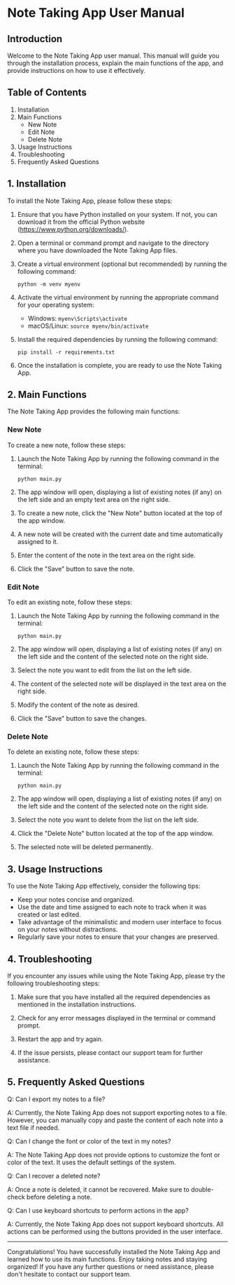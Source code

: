 # Note Taking App User Manual

## Introduction

Welcome to the Note Taking App user manual. This manual will guide you through the installation process, explain the main functions of the app, and provide instructions on how to use it effectively.

## Table of Contents

1. Installation
2. Main Functions
   - New Note
   - Edit Note
   - Delete Note
3. Usage Instructions
4. Troubleshooting
5. Frequently Asked Questions

## 1. Installation

To install the Note Taking App, please follow these steps:

1. Ensure that you have Python installed on your system. If not, you can download it from the official Python website (https://www.python.org/downloads/).

2. Open a terminal or command prompt and navigate to the directory where you have downloaded the Note Taking App files.

3. Create a virtual environment (optional but recommended) by running the following command:

   ```
   python -m venv myenv
   ```

4. Activate the virtual environment by running the appropriate command for your operating system:

   - Windows: `myenv\Scripts\activate`
   - macOS/Linux: `source myenv/bin/activate`

5. Install the required dependencies by running the following command:

   ```
   pip install -r requirements.txt
   ```

6. Once the installation is complete, you are ready to use the Note Taking App.

## 2. Main Functions

The Note Taking App provides the following main functions:

### New Note

To create a new note, follow these steps:

1. Launch the Note Taking App by running the following command in the terminal:

   ```
   python main.py
   ```

2. The app window will open, displaying a list of existing notes (if any) on the left side and an empty text area on the right side.

3. To create a new note, click the "New Note" button located at the top of the app window.

4. A new note will be created with the current date and time automatically assigned to it.

5. Enter the content of the note in the text area on the right side.

6. Click the "Save" button to save the note.

### Edit Note

To edit an existing note, follow these steps:

1. Launch the Note Taking App by running the following command in the terminal:

   ```
   python main.py
   ```

2. The app window will open, displaying a list of existing notes (if any) on the left side and the content of the selected note on the right side.

3. Select the note you want to edit from the list on the left side.

4. The content of the selected note will be displayed in the text area on the right side.

5. Modify the content of the note as desired.

6. Click the "Save" button to save the changes.

### Delete Note

To delete an existing note, follow these steps:

1. Launch the Note Taking App by running the following command in the terminal:

   ```
   python main.py
   ```

2. The app window will open, displaying a list of existing notes (if any) on the left side and the content of the selected note on the right side.

3. Select the note you want to delete from the list on the left side.

4. Click the "Delete Note" button located at the top of the app window.

5. The selected note will be deleted permanently.

## 3. Usage Instructions

To use the Note Taking App effectively, consider the following tips:

- Keep your notes concise and organized.
- Use the date and time assigned to each note to track when it was created or last edited.
- Take advantage of the minimalistic and modern user interface to focus on your notes without distractions.
- Regularly save your notes to ensure that your changes are preserved.

## 4. Troubleshooting

If you encounter any issues while using the Note Taking App, please try the following troubleshooting steps:

1. Make sure that you have installed all the required dependencies as mentioned in the installation instructions.

2. Check for any error messages displayed in the terminal or command prompt.

3. Restart the app and try again.

4. If the issue persists, please contact our support team for further assistance.

## 5. Frequently Asked Questions

Q: Can I export my notes to a file?

A: Currently, the Note Taking App does not support exporting notes to a file. However, you can manually copy and paste the content of each note into a text file if needed.

Q: Can I change the font or color of the text in my notes?

A: The Note Taking App does not provide options to customize the font or color of the text. It uses the default settings of the system.

Q: Can I recover a deleted note?

A: Once a note is deleted, it cannot be recovered. Make sure to double-check before deleting a note.

Q: Can I use keyboard shortcuts to perform actions in the app?

A: Currently, the Note Taking App does not support keyboard shortcuts. All actions can be performed using the buttons provided in the user interface.

---

Congratulations! You have successfully installed the Note Taking App and learned how to use its main functions. Enjoy taking notes and staying organized! If you have any further questions or need assistance, please don't hesitate to contact our support team.